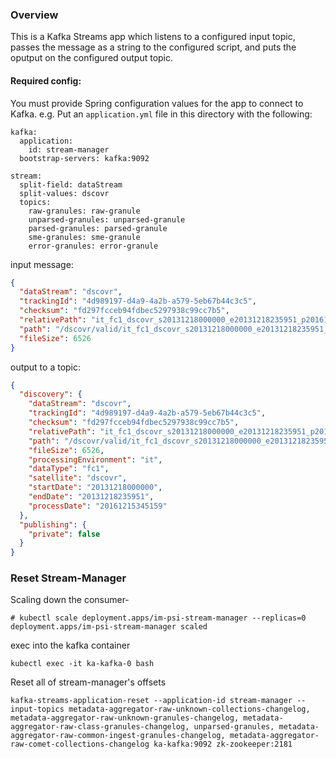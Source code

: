 ### Overview

This is a Kafka Streams app which listens to a configured input topic, passes the message as a string to the configured script, and puts the oputput on the configured output topic. 

#### Required config:

You must provide Spring configuration values for the app to connect to Kafka. e.g. Put an `application.yml` file in this
directory with the following:

```
kafka:
  application:
    id: stream-manager
  bootstrap-servers: kafka:9092

stream:
  split-field: dataStream
  split-values: dscovr
  topics:
    raw-granules: raw-granule
    unparsed-granules: unparsed-granule
    parsed-granules: parsed-granule
    sme-granules: sme-granule
    error-granules: error-granule
```
input message: 
```json
{
  "dataStream": "dscovr",
  "trackingId": "4d989197-d4a9-4a2b-a579-5eb67b44c3c5",
  "checksum": "fd297fcceb94fdbec5297938c99cc7b5",
  "relativePath": "it_fc1_dscovr_s20131218000000_e20131218235951_p20161215345159_pub.nc.gz",
  "path": "/dscovr/valid/it_fc1_dscovr_s20131218000000_e20131218235951_p20161215345159_pub.nc.gz",
  "fileSize": 6526
}
```

output to a topic: 
```json
{
  "discovery": {
    "dataStream": "dscovr",
    "trackingId": "4d989197-d4a9-4a2b-a579-5eb67b44c3c5",
    "checksum": "fd297fcceb94fdbec5297938c99cc7b5",
    "relativePath": "it_fc1_dscovr_s20131218000000_e20131218235951_p20161215345159_pub.nc.gz",
    "path": "/dscovr/valid/it_fc1_dscovr_s20131218000000_e20131218235951_p20161215345159_pub.nc.gz",
    "fileSize": 6526,
    "processingEnvironment": "it",
    "dataType": "fc1",
    "satellite": "dscovr",
    "startDate": "20131218000000",
    "endDate": "20131218235951",
    "processDate": "20161215345159"
  },
  "publishing": {
    "private": false
  }
}
```

### Reset Stream-Manager
Scaling down the consumer-
```
# kubectl scale deployment.apps/im-psi-stream-manager --replicas=0
deployment.apps/im-psi-stream-manager scaled
```
exec into the kafka container
```
kubectl exec -it ka-kafka-0 bash
```
Reset all of stream-manager's offsets 
```
kafka-streams-application-reset --application-id stream-manager --input-topics metadata-aggregator-raw-unknown-collections-changelog, metadata-aggregator-raw-unknown-granules-changelog, metadata-aggregator-raw-class-granules-changelog, unparsed-granules, metadata-aggregator-raw-common-ingest-granules-changelog, metadata-aggregator-raw-comet-collections-changelog ka-kafka:9092 zk-zookeeper:2181
```


